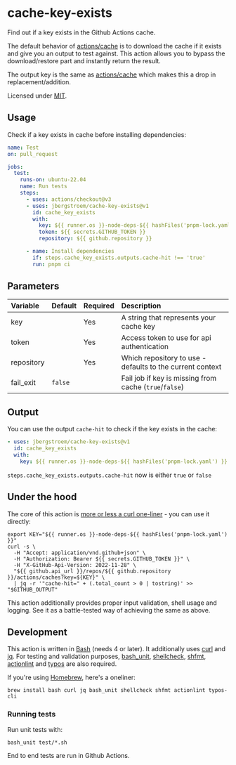 # cache-key-exists

Find out if a key exists in the Github Actions cache.

The default behavior of [actions/cache][gh-cache] is to download the cache if it exists and give you
an output to test against. This action allows you to bypass the download/restore part and instantly
return the result.

The output key is the same as [actions/cache][gh-cache] which makes this a drop in replacement/addition.

Licensed under [MIT][license].

## Usage

Check if a key exists in cache before installing dependencies:

```yaml
name: Test
on: pull_request

jobs:
  test:
    runs-on: ubuntu-22.04
    name: Run tests
    steps:
      - uses: actions/checkout@v3
      - uses: jbergstroem/cache-key-exists@v1
        id: cache_key_exists
        with:
          key: ${{ runner.os }}-node-deps-${{ hashFiles('pnpm-lock.yaml') }}
          token: ${{ secrets.GITHUB_TOKEN }}
          repository: ${{ github.repository }}

      - name: Install dependencies
        if: steps.cache_key_exists.outputs.cache-hit !== 'true'
        run: pnpm ci
```

## Parameters

| Variable   | Default | Required | Description                                               |
| :--------- | :------ | :------- | :-------------------------------------------------------- |
| key        |         | Yes      | A string that represents your cache key                   |
| token      |         | Yes      | Access token to use for api authentication                |
| repository |         | Yes      | Which repository to use - defaults to the current context |
| fail_exit  | `false` |          | Fail job if key is missing from cache (`true`/`false`)    |

## Output

You can use the output `cache-hit` to check if the key exists in the cache:

```yaml
- uses: jbergstroem/cache-key-exists@v1
  id: cache_key_exists
  with:
    key: ${{ runner.os }}-node-deps-${{ hashFiles('pnpm-lock.yaml') }}
```

`steps.cache_key_exists.outputs.cache-hit` now is either `true` or `false`

## Under the hood

The core of this action is [more or less a curl one-liner][curl.sh] - you can use it directly:

```shell
export KEY="${{ runner.os }}-node-deps-${{ hashFiles('pnpm-lock.yaml') }}"
curl -s \
  -H "Accept: application/vnd.github+json" \
  -H "Authorization: Bearer ${{ secrets.GITHUB_TOKEN }}" \
  -H "X-GitHub-Api-Version: 2022-11-28" \
  "${{ github.api_url }}/repos/${{ github.repository }}/actions/caches?key=${KEY}" \
  | jq -r '"cache-hit=" + (.total_count > 0 | tostring)' >> "$GITHUB_OUTPUT"
```

This action additionally provides proper input validation, shell usage and logging. See it as a
battle-tested way of achieving the same as above.

## Development

This action is written in [Bash][bash] (needs 4 or later). It additionally uses [curl][curl] and
[jq][jq]. For testing and validation purposes, [bash_unit][bash_unit], [shellcheck][shellcheck],
[shfmt][shfmt], [actionlint][actionlint] and [typos][typos] are also required.

If you're using [Homebrew][brew], here's a oneliner:

```shell
brew install bash curl jq bash_unit shellcheck shfmt actionlint typos-cli
```

### Running tests

Run unit tests with:

```shell
bash_unit test/*.sh
```

End to end tests are run in Github Actions.

[gh-cache]: https://github.com/actions/cache
[curl.sh]: ./lib/curl.sh
[bash]: https://www.gnu.org/software/bash/
[curl]: https://curl.se/
[jq]: https://stedolan.github.io/jq/
[bash_unit]: https://github.com/pgrange/bash_unit
[shellcheck]: https://www.shellcheck.net
[shfmt]: https://github.com/mvdan/sh
[actionlint]: https://github.com/rhysd/actionlint
[typos]: https://crates.io/crates/typos-cli
[brew]: https://brew.sh
[license]: ./LICENSE
